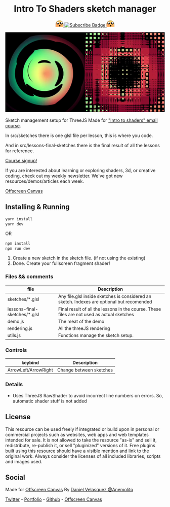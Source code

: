 <h1 align="center">Intro To Shaders sketch manager</h1>

<p align="center">
    <a href="https://offscreencanvas.com" target="_blank" rel="noopener noreferrer">
        <img width="25" src="./logo.png" alt="Offscreen Logo">
    </a>
    <a href="https://offscreencanvas.com" target="_blank" rel="noopener noreferrer">
        <img src="https://img.shields.io/badge/Learn%20More%20Webgl%20In%20The%20Newsletter-8A2BE2" alt="Subscribe Badge">
    </a>
    <a href="https://offscreencanvas.com" target="_blank" rel="noopener noreferrer">
        <img width="25" src="./logo.png" alt="Offscreen Logo">
    </a>
</p>

[![Sketches in the repo](./cover.jpg)](https://offscreencanvas.com/renders/demo-title)

Sketch management setup for ThreeJS Made for ["Intro to shaders" email course](https://offscreencanvas.com/courses/intro-to-shaders).

In src/sketches there is one glsl file per lesson, this is where you code.

And in src/lessons-final-sketches there is the final result of all the lessons for reference.

[Course signup!](https://offscreencanvas.com/courses/intro-to-shaders)

If you are interested about learning or exploring shaders, 3d, or creative coding, check out my weekly newsletter. We've got new resources/demos/articles each week. 

[Offscreen Canvas](https://offscreencanvas.com/)

## Installing & Running

```
yarn install
yarn dev
```

OR

```
npm install
npm run dev
```

1. Create a new sketch in the sketch file. (if not using the existing)
2. Done. Create your fullscreen fragment shader!

### Files && comments

| file | Description |
| --- | --- |
| sketches/*.glsl | Any file.glsl inside sketches is considered an sketch. Indexes are optional but recomended |
| lessons-final-sketches/*.glsl | Final result of all the lessons in the course. These files are not used as actual sketches |
| demo.js | The meat of the demo |
| rendering.js | All the threeJS rendering |
| utils.js | Functions manage the sketch setup. |


### Controls

| keybind | Description |
| --- | --- |
| ArrowLeft/ArrowRight | Change between sketches |

### Details

- Uses ThreeJS RawShader to avoid incorrect line numbers on errors. So, automatic shader stuff is not added

## License

This resource can be used freely if integrated or build upon in personal or commercial projects such as websites, web apps and web templates intended for sale. It is not allowed to take the resource "as-is" and sell it, redistribute, re-publish it, or sell "pluginized" versions of it. Free plugins built using this resource should have a visible mention and link to the original work. Always consider the licenses of all included libraries, scripts and images used.

## Social

Made for [Offscreen Canvas](https://offscreencanvas.com/)
By [Daniel Velasquez @Anemolito](https://twitter.com/Anemolito)

[Twitter](https://twitter.com/Anemolito) - [Portfolio](https://velasquezdaniel.com/) - [Github](https://github.com/Anemolo) - [Offscreen Canvas](https://offscreencanvas.com/)

